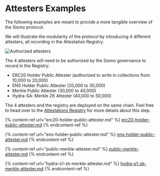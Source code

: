 # Attesters Examples

The following examples are meant to provide a more tangible overview of the Sismo protocol.

We will illustrate the modularity of the protocol by introducing 4 different attesters, all recording in the Attestation Registry.&#x20;

![Authorized attesters](<../../../.gitbook/assets/7\_Governance\_e.g (1).png>)

The 4 attesters will need to be authorized by the Sismo governance to record in the Registry:

* ERC20 Holder Public Attester (authorized to write in collections from 10,000 to 20,000)
* ENS Holder Public Attester (20,000 to 30,000)
* Merkle Public Attester (30,000 to 40,000)
* Hydra-SA: Merkle ZK Attester (40,000 to 50,000)

The 4 attesters and the registry are deployed on the same chain. Feel free to head over to the [Attestations Registry](../attestations-registry.md) for more details about this step.



{% content-ref url="erc20-holder-public-attester.md" %}
[erc20-holder-public-attester.md](erc20-holder-public-attester.md)
{% endcontent-ref %}

{% content-ref url="ens-holder-public-attester.md" %}
[ens-holder-public-attester.md](ens-holder-public-attester.md)
{% endcontent-ref %}

{% content-ref url="public-merkle-attester.md" %}
[public-merkle-attester.md](public-merkle-attester.md)
{% endcontent-ref %}

{% content-ref url="hydra-s1-zk-merkle-attester.md" %}
[hydra-s1-zk-merkle-attester.md](hydra-s1-zk-merkle-attester.md)
{% endcontent-ref %}
